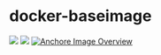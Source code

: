 # docker-baseimage

[![](https://images.microbadger.com/badges/image/evryfs/docker-baseimage.svg)](https://microbadger.com/images/evryfs/docker-baseimage "Get your own image badge on microbadger.com")
[![](https://images.microbadger.com/badges/version/evryfs/docker-baseimage.svg)](https://microbadger.com/images/evryfs/docker-baseimage "Get your own version badge on microbadger.com")
[![Anchore Image Overview](https://anchore.io/service/badges/image/bc7e19223ef28cb143503012dc37467987a40b6a8c48b253057e1af4039ba677)](https://anchore.io/image/dockerhub/evryfs%2Fdocker-baseimage%3Alatest)
